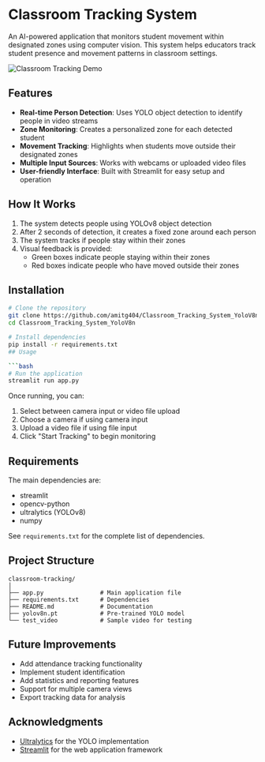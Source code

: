 # Classroom Tracking System

An AI-powered application that monitors student movement within designated zones using computer vision. This system helps educators track student presence and movement patterns in classroom settings.

![Classroom Tracking Demo](https://github.com/amitg404/Classroom_Tracking_System_YoloV8n.git)

## Features

- **Real-time Person Detection**: Uses YOLO object detection to identify people in video streams
- **Zone Monitoring**: Creates a personalized zone for each detected student
- **Movement Tracking**: Highlights when students move outside their designated zones
- **Multiple Input Sources**: Works with webcams or uploaded video files
- **User-friendly Interface**: Built with Streamlit for easy setup and operation

## How It Works

1. The system detects people using YOLOv8 object detection
2. After 2 seconds of detection, it creates a fixed zone around each person
3. The system tracks if people stay within their zones
4. Visual feedback is provided:
   - Green boxes indicate people staying within their zones
   - Red boxes indicate people who have moved outside their zones

## Installation

```bash
# Clone the repository
git clone https://github.com/amitg404/Classroom_Tracking_System_YoloV8n.git
cd Classroom_Tracking_System_YoloV8n

# Install dependencies
pip install -r requirements.txt
## Usage

```bash
# Run the application
streamlit run app.py
```

Once running, you can:
1. Select between camera input or video file upload
2. Choose a camera if using camera input
3. Upload a video file if using file input
4. Click "Start Tracking" to begin monitoring

## Requirements

The main dependencies are:
- streamlit
- opencv-python
- ultralytics (YOLOv8)
- numpy

See `requirements.txt` for the complete list of dependencies.

## Project Structure

```
classroom-tracking/
│
├── app.py                # Main application file
├── requirements.txt      # Dependencies
├── README.md             # Documentation
├── yolov8n.pt            # Pre-trained YOLO model
└── test_video            # Sample video for testing
```

## Future Improvements

- Add attendance tracking functionality
- Implement student identification
- Add statistics and reporting features
- Support for multiple camera views
- Export tracking data for analysis


## Acknowledgments

- [Ultralytics](https://github.com/ultralytics/ultralytics) for the YOLO implementation
- [Streamlit](https://streamlit.io/) for the web application framework
